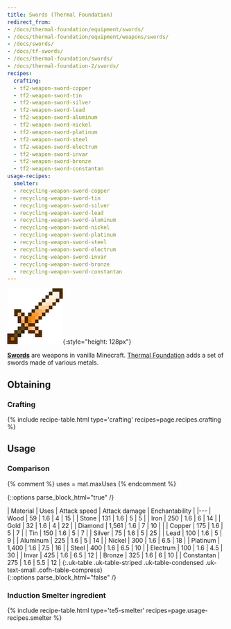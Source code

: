 ```yaml
---
title: Swords (Thermal Foundation)
redirect_from:
- /docs/thermal-foundation/equipment/swords/
- /docs/thermal-foundation/equipment/weapons/swords/
- /docs/swords/
- /docs/tf-swords/
- /docs/thermal-foundation/swords/
- /docs/thermal-foundation-2/swords/
recipes:
  crafting:
  - tf2-weapon-sword-copper
  - tf2-weapon-sword-tin
  - tf2-weapon-sword-silver
  - tf2-weapon-sword-lead
  - tf2-weapon-sword-aluminum
  - tf2-weapon-sword-nickel
  - tf2-weapon-sword-platinum
  - tf2-weapon-sword-steel
  - tf2-weapon-sword-electrum
  - tf2-weapon-sword-invar
  - tf2-weapon-sword-bronze
  - tf2-weapon-sword-constantan
usage-recipes:
  smelter:
  - recycling-weapon-sword-copper
  - recycling-weapon-sword-tin
  - recycling-weapon-sword-silver
  - recycling-weapon-sword-lead
  - recycling-weapon-sword-aluminum
  - recycling-weapon-sword-nickel
  - recycling-weapon-sword-platinum
  - recycling-weapon-sword-steel
  - recycling-weapon-sword-electrum
  - recycling-weapon-sword-invar
  - recycling-weapon-sword-bronze
  - recycling-weapon-sword-constantan
---
```


![Swords](/assets/images/thermal-foundation-2/swords.gif){:style="height: 128px"}


**[Swords](https://minecraft.gamepedia.com/Sword)** are weapons in vanilla
Minecraft. [Thermal Foundation](/docs/1.12/thermal-foundation-2/) adds a set of swords
made of various metals.


Obtaining
---------

### Crafting
{% include recipe-table.html type='crafting' recipes=page.recipes.crafting %}


Usage
-----

### Comparison
{% comment %}
uses = mat.maxUses
{% endcomment %}

{::options parse_block_html="true" /}
<div class="uk-overflow-container">
| Material | Uses | Attack speed | Attack damage | Enchantability |
|---
| Wood | 59 | 1.6 | 4 | 15 |
| Stone | 131 | 1.6 | 5 | 5 |
| Iron | 250 | 1.6 | 6 | 14 |
| Gold | 32 | 1.6 | 4 | 22 |
| Diamond | 1,561 | 1.6 | 7 | 10 |
|
| Copper | 175 | 1.6 | 5 | 7 |
| Tin | 150 | 1.6 | 5 | 7 |
| Silver | 75 | 1.6 | 5 | 25 |
| Lead | 100 | 1.6 | 5 | 9 |
| Aluminum | 225 | 1.6 | 5 | 14 |
| Nickel | 300 | 1.6 | 6.5 | 18 |
| Platinum | 1,400 | 1.6 | 7.5 | 16 |
| Steel | 400 | 1.6 | 6.5 | 10 |
| Electrum | 100 | 1.6 | 4.5 | 30 |
| Invar | 425 | 1.6 | 6.5 | 12 |
| Bronze | 325 | 1.6 | 6 | 10 |
| Constantan | 275 | 1.6 | 5.5 | 12 |
{:.uk-table .uk-table-striped .uk-table-condensed .uk-text-small .cofh-table-compress}
</div>
{::options parse_block_html="false" /}

### Induction Smelter ingredient
{% include recipe-table.html type='te5-smelter' recipes=page.usage-recipes.smelter %}
